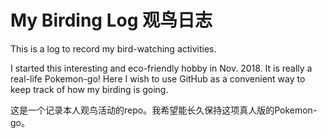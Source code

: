 # My Birding Log 观鸟日志
This is a log to record my bird-watching activities.

I started this interesting and eco-friendly hobby in Nov. 2018. It is really a real-life Pokemon-go! Here I wish to use GitHub as a convenient way to keep track of how my birding is going.

这是一个记录本人观鸟活动的repo。我希望能长久保持这项真人版的Pokemon-go。
